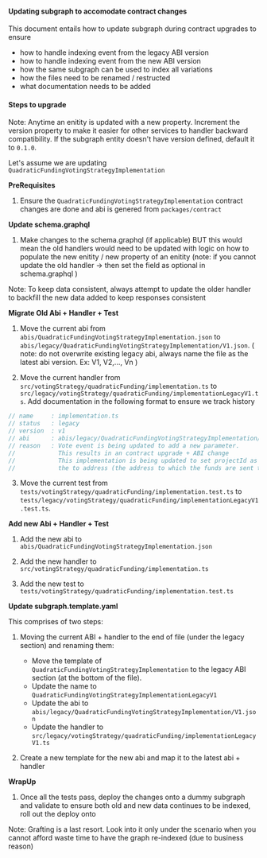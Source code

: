 #### Updating subgraph to accomodate contract changes

This document entails how to update subgraph during contract upgrades to ensure

- how to handle indexing event from the legacy ABI version
- how to handle indexing event from the new ABI version
- how the same subgraph can be used to index all variations
- how the files need to be renamed / restructed
- what documentation needs to be added


#### Steps to upgrade


Note: Anytime an enitity is updated with a new property. Increment the version property to make it easier for other services to handler backward compatibility. If the subgraph entity doesn't have version defined, default it to `0.1.0`.

Let's assume we are updating `QuadraticFundingVotingStrategyImplementation`

**PreRequisites**
1. Ensure the `QuadraticFundingVotingStrategyImplementation` contract changes are done and abi is genered from `packages/contract`

**Update schema.graphql**
1. Make changes to the schema.graphql (if applicable) BUT this would mean the old handlers would need to be updated with logic on how to populate the new enitity / new property of an enitity
(note: if you cannot update the old handler -> then set the field as optional in schema.graphql )

Note: To keep data consistent, always attempt to update the older handler to backfill the new data added to keep responses consistent

**Migrate Old Abi + Handler + Test**
1. Move the current abi from `abis/QuadraticFundingVotingStrategyImplementation.json` to `abis/legacy/QuadraticFundingVotingStrategyImplementation/V1.json`. ( note: do not overwrite existing legacy abi, always name the file as the latest abi version. Ex: V1, V2,..., Vn )

2. Move the current handler from `src/votingStrategy/quadraticFunding/implementation.ts` to `src/legacy/votingStrategy/quadraticFunding/implementationLegacyV1.ts`.
Add documentation in the following format to ensure we track history
```js
// name     : implementation.ts
// status   : legacy
// version  : v1
// abi      : abis/legacy/QuadraticFundingVotingStrategyImplementation/V1.json
// reason   : Vote event is being updated to add a new parameter.
//            This results in an contract upgrade + ABI change
//            This implementation is being updated to set projectId as
//            the to address (the address to which the funds are sent to)
```

3. Move the current test from `tests/votingStrategy/quadraticFunding/implementation.test.ts` to `tests/legacy/votingStrategy/quadraticFunding/implementationLegacyV1.test.ts`.

**Add new Abi + Handler + Test**
1. Add the new abi to `abis/QuadraticFundingVotingStrategyImplementation.json`

2. Add the new handler to `src/votingStrategy/quadraticFunding/implementation.ts`

3. Add the new test to `tests/votingStrategy/quadraticFunding/implementation.test.ts`

**Update subgraph.template.yaml**

This comprises of two steps:

1. Moving the current ABI + handler to the end of file (under the legacy section) and renaming them:
    - Move the template of `QuadraticFundingVotingStrategyImplementation` to the legacy ABI section (at the bottom of the file).
    - Update the name to `QuadraticFundingVotingStrategyImplementationLegacyV1`
    - Update the abi to `abis/legacy/QuadraticFundingVotingStrategyImplementation/V1.json`
    - Update the handler to `src/legacy/votingStrategy/quadraticFunding/implementationLegacyV1.ts`

2. Create a new template for the new abi and map it to the latest abi + handler

**WrapUp**
1. Once all the tests pass, deploy the changes onto a dummy subgraph and validate to ensure both old and new data continues to be indexed, roll out the deploy onto

Note: Grafting is a last resort. Look into it only under the scenario when you cannot afford waste time to have the graph re-indexed (due to business reason)